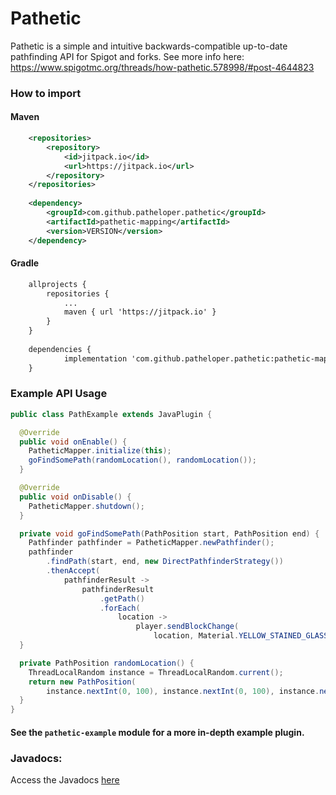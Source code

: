 # Pathetic

Pathetic is a simple and intuitive backwards-compatible up-to-date pathfinding API for Spigot and forks.
See more info here: https://www.spigotmc.org/threads/how-pathetic.578998/#post-4644823

### How to import

#### Maven
```xml
	<repositories>
		<repository>
		    <id>jitpack.io</id>
		    <url>https://jitpack.io</url>
		</repository>
	</repositories>
 
	<dependency>
	    <groupId>com.github.patheloper.pathetic</groupId>
	    <artifactId>pathetic-mapping</artifactId>
	    <version>VERSION</version>
	</dependency>
```

#### Gradle
```xml
	allprojects {
		repositories {
			...
			maven { url 'https://jitpack.io' }
		}
	}
    
	dependencies {
	        implementation 'com.github.patheloper.pathetic:pathetic-mapping:VERSION'
	}
```

### Example API Usage
```java
public class PathExample extends JavaPlugin {

  @Override
  public void onEnable() {
    PatheticMapper.initialize(this);
    goFindSomePath(randomLocation(), randomLocation());
  }

  @Override
  public void onDisable() {
    PatheticMapper.shutdown();
  }

  private void goFindSomePath(PathPosition start, PathPosition end) {
    Pathfinder pathfinder = PatheticMapper.newPathfinder();
    pathfinder
        .findPath(start, end, new DirectPathfinderStrategy())
        .thenAccept(
            pathfinderResult ->
                pathfinderResult
                    .getPath()
                    .forEach(
                        location ->
                            player.sendBlockChange(
                                location, Material.YELLOW_STAINED_GLASS.createBlockData())));
  }

  private PathPosition randomLocation() {
    ThreadLocalRandom instance = ThreadLocalRandom.current();
    return new PathPosition(
        instance.nextInt(0, 100), instance.nextInt(0, 100), instance.nextInt(0, 100));
  }
}

```

#### See the `pathetic-example` module for a more in-depth example plugin.

### Javadocs:
Access the Javadocs [here](https://javadocs.pathetic.ollieee.xyz/)

